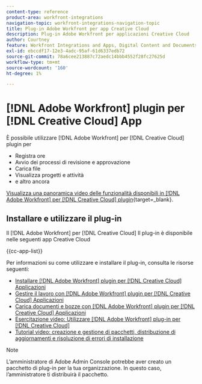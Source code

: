 ```yaml
---
content-type: reference
product-area: workfront-integrations
navigation-topic: workfront-integrations-navigation-topic
title: Plug-in Adobe Workfront per app Creative Cloud
description: Plug-in Adobe Workfront per applicazioni Creative Cloud
author: Courtney
feature: Workfront Integrations and Apps, Digital Content and Documents
exl-id: ebccdf17-12e3-4adc-95af-61d6337edb72
source-git-commit: 78a6cee213887c72aedc14bbb4552f28fc27625d
workflow-type: tm+mt
source-wordcount: '160'
ht-degree: 1%

---
```



# [!DNL Adobe Workfront] plugin per [!DNL Creative Cloud] App

È possibile utilizzare [!DNL Adobe Workfront] per [!DNL Creative Cloud] plugin per

* Registra ore
* Avvio dei processi di revisione e approvazione
* Carica file
* Visualizza progetti e attività
* e altro ancora

[Visualizza una panoramica video delle funzionalità disponibili in [!DNL Adobe Workfront] per [!DNL Creative Cloud] plugin](https://video.tv.adobe.com/v/3418801/){target=_blank}.

## Installare e utilizzare il plug-in

Il [!DNL Adobe Workfront] per [!DNL Creative Cloud] Il plug-in è disponibile nelle seguenti app Creative Cloud

{{cc-app-list}}

Per informazioni su come utilizzare e installare il plug-in, consulta le risorse seguenti:

* [Installare [!DNL Adobe Workfront] plugin per [!DNL Creative Cloud] Applicazioni](/help/quicksilver/workfront-integrations-and-apps/adobe-workfront-for-creative-cloud/wf-cc-install-toc.md)
* [Gestire il lavoro con [!DNL Adobe Workfront] plugin per [!DNL Creative Cloud] Applicazioni](/help/quicksilver/workfront-integrations-and-apps/adobe-workfront-for-creative-cloud/wf-cc-manage-work-toc.md)
* [Carica documenti e bozze con [!DNL Adobe Workfront] plugin per [!DNL Creative Cloud] Applicazioni](/help/quicksilver/workfront-integrations-and-apps/adobe-workfront-for-creative-cloud/wf-cc-docs-proofs-toc.md)
* [Esercitazione video: Utilizzare [!DNL Adobe Workfront] plug-in per [!DNL Creative Cloud]](https://experienceleague.adobe.com/docs/workfront-learn/tutorials-workfront/integrations/adobe-creative-cloud/use-adobe-workfront-extensions-for-creative-cloud.html)
* [Tutorial video: creazione e gestione di pacchetti, distribuzione di aggiornamenti e risoluzione di errori di installazione](https://www.youtube.com/watch?v=zzvXNLIBzrc)

>[!NOTE]
>
>L’amministratore di Adobe Admin Console potrebbe aver creato un pacchetto di plug-in per la tua organizzazione. In questo caso, l’amministratore ti distribuirà il pacchetto.
